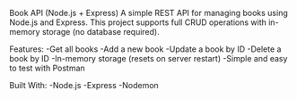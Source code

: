 Book API (Node.js + Express)
A simple REST API for managing books using Node.js and Express. This project supports full CRUD operations with in-memory storage (no database required).

Features: 
-Get all books
-Add a new book
-Update a book by ID
-Delete a book by ID
-In-memory storage (resets on server restart)
-Simple and easy to test with Postman

Built With:
-Node.js
-Express
-Nodemon
